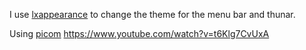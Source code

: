 I use [lxappearance](https://github.com/lxde/lxappearance) to change the theme for the menu bar and thunar.

Using  [picom](https://github.com/yshui/picom) https://www.youtube.com/watch?v=t6Klg7CvUxA
